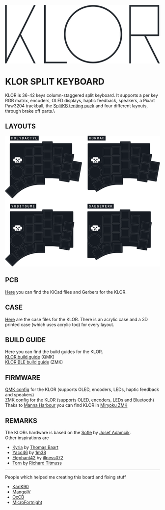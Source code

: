 <picture>
  <source media="(prefers-color-scheme: dark)" srcset="/docs/images/klor-font-logo-dark.svg">
  <source media="(prefers-color-scheme: light)" srcset="/docs/images/klor-font-logo-bright.svg">
  <img alt="KLOR logo font" src="/docs/images/klor-font-logo-bright.svg">
</picture>

# KLOR SPLIT KEYBOARD

KLOR is 36-42 keys column-staggered split keyboard. It supports a per key RGB matrix, encoders, OLED displays, haptic feedback, speakers, a Pixart Paw3204 trackball, the [SplitKB tenting puck](https://splitkb.com/products/tenting-puck) and four different layouts, through brake off parts.\


## LAYOUTS

![KLOR layouts](/docs/images/klor-layouts.svg)


## PCB 

[Here](/PCB/) you can find the KiCad files and Gerbers for the KLOR. 


## CASE

[Here](/case/) are the case files for the KLOR. There is an acrylic case and a 3D printed case (which uses acrylic too) for every layout.

## BUILD GUIDE

Here you can find the build guides for the KLOR.\
[KLOR build guide](/docs/buildguide.md) (QMK)\
[KLOR BLE build guide](/docs/buildguide_ble.md) (ZMK)


## FIRMWARE

[QMK config](https://github.com/GEIGEIGEIST/qmk-config-klor) for the KLOR (supports OLED, encoders, LEDs, haptic feedback and speakers)\
[ZMK config](https://github.com/GEIGEIGEIST/zmk-config-klor) for the KLOR (supports OLED, encoders, LEDs and Bluetooth)\
Thaks to [Manna Harbour](https://github.com/manna-harbour) you can find KLOR in [Miryoku ZMK](https://github.com/manna-harbour/miryoku_zmk)


## REMARKS

The KLORs hardware is based on the [Sofle](https://github.com/josefadamcik/SofleKeyboard) by [Josef Adamcik](https://github.com/josefadamcik).\
Other inspirations are 
- [Kyria](https://splitkb.com/products/kyria-pcb-kit) by [Thomas Baart](https://github.com/splitkb)
- [Yacc46](https://github.com/1m38/keyboards/tree/main/yacc46) by [1m38](https://github.com/1m38)
- [Elephant42](https://github.com/illness072/elephant42) by [illness072](https://github.com/illness072)
- [Torn](https://github.com/rtitmuss/torn) by [Richard Titmuss](https://github.com/rtitmuss)

***

People which helped me creating this board and fixing stuff
- [KarlK90](https://github.com/KarlK90)
- [MangoIV](https://github.com/MangoIV)
- [OxCB](https://github.com/0xCB-dev)
- [MicroFortnight](microfortnight)